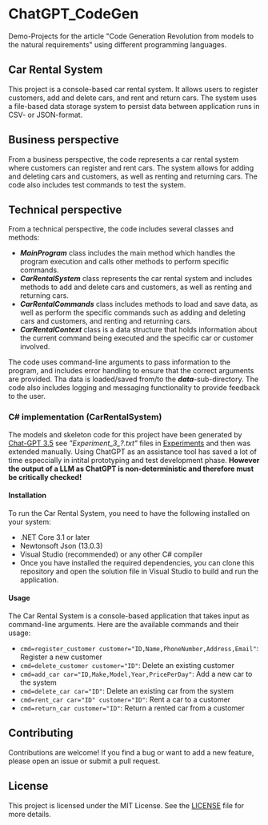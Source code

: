 # ChatGPT_CodeGen
Demo-Projects for the article "Code Generation Revolution from models to the natural requirements" using different programming languages. 

## Car Rental System 
This project is a console-based car rental system. It allows users to register customers, add and delete cars, and rent and return cars. 
The system uses a file-based data storage system to persist data between application runs in CSV- or JSON-format.

## Business perspective
From a business perspective, the code represents a car rental system where customers can register and rent cars. 
The system allows for adding and deleting cars and customers, as well as renting and returning cars. 
The code also includes test commands to test the system.

## Technical perspective
From a technical perspective, the code includes several classes and methods:

- ***MainProgram*** class includes the main method which handles the program execution and calls other methods to perform specific commands. 
- ***CarRentalSystem*** class represents the car rental system and includes methods to add and delete cars and customers, as well as renting and returning cars. 
- ***CarRentalCommands*** class includes methods to load and save data, as well as perform the specific commands such as adding and deleting cars and customers, and renting and returning cars.
- ***CarRentalContext*** class is a data structure that holds information about the current command being executed and the specific car or customer involved. 

The code uses command-line arguments to pass information to the program, and includes error handling to ensure that the correct arguments are provided. 
Tha data is loaded/saved from/to the ***data***-sub-directory. 
The code also includes logging and messaging functionality to provide feedback to the user.

### C# implementation (CarRentalSystem)
The models and skeleton code for this project have been generated by [Chat-GPT 3.5](https://chat.openai.com/) see *"Experiment_3_?.txt"* files in [Experiments](Experiments) and then was extended manually.
Using ChatGPT as an assistance tool has saved a lot of time especcially in intital prototyping and test development phase. 
**However the output of a LLM as ChatGPT is non-deterministic and therefore must be critically checked!**

#### Installation
To run the Car Rental System, you need to have the following installed on your system:

- .NET Core 3.1 or later
- Newtonsoft Json (13.0.3)
- Visual Studio (recommended) or any other C# compiler
- Once you have installed the required dependencies, you can clone this repository and open the solution file in Visual Studio to build and run the application.

#### Usage
The Car Rental System is a console-based application that takes input as command-line arguments. Here are the available commands and their usage:

- `cmd=register_customer customer="ID,Name,PhoneNumber,Address,Email"`: Register a new customer
- `cmd=delete_customer customer="ID"`: Delete an existing customer
- `cmd=add_car car="ID,Make,Model,Year,PricePerDay"`: Add a new car to the system
- `cmd=delete_car car="ID"`: Delete an existing car from the system
- `cmd=rent_car car="ID" customer="ID"`: Rent a car to a customer
- `cmd=return_car customer="ID"`: Return a rented car from a customer

## Contributing
Contributions are welcome! If you find a bug or want to add a new feature, please open an issue or submit a pull request.

## License
This project is licensed under the MIT License. See the [LICENSE](LICENSE) file for more details.
